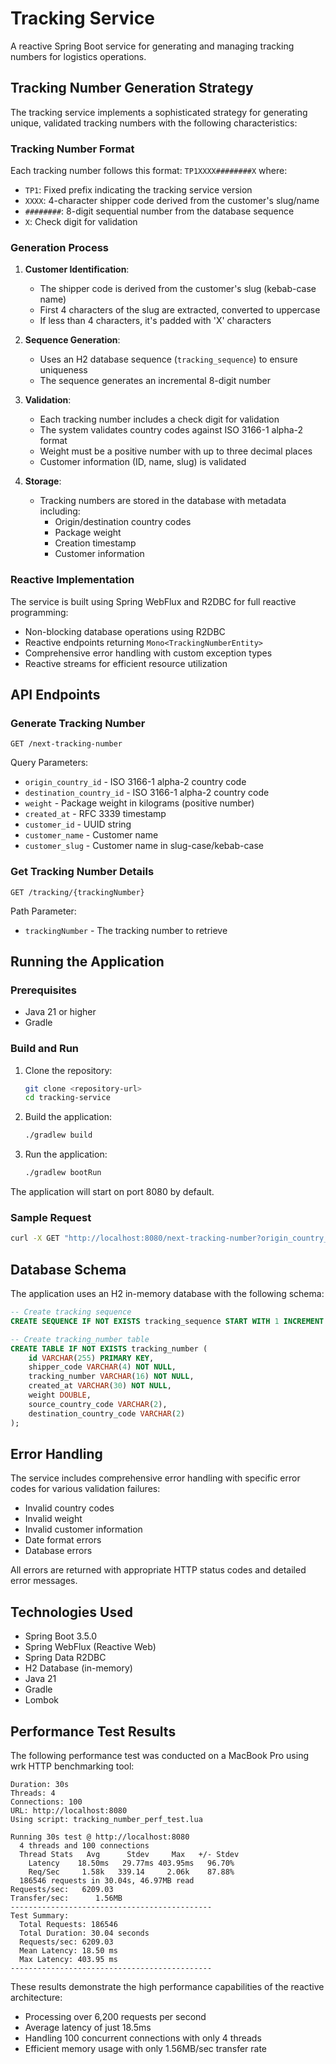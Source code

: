 # Tracking Service

A reactive Spring Boot service for generating and managing tracking numbers for logistics operations.

## Tracking Number Generation Strategy

The tracking service implements a sophisticated strategy for generating unique, validated tracking numbers with the following characteristics:

### Tracking Number Format

Each tracking number follows this format: `TP1XXXX########X` where:

- `TP1`: Fixed prefix indicating the tracking service version
- `XXXX`: 4-character shipper code derived from the customer's slug/name
- `########`: 8-digit sequential number from the database sequence
- `X`: Check digit for validation

### Generation Process

1. **Customer Identification**:
   - The shipper code is derived from the customer's slug (kebab-case name)
   - First 4 characters of the slug are extracted, converted to uppercase
   - If less than 4 characters, it's padded with 'X' characters

2. **Sequence Generation**:
   - Uses an H2 database sequence (`tracking_sequence`) to ensure uniqueness
   - The sequence generates an incremental 8-digit number

3. **Validation**:
   - Each tracking number includes a check digit for validation
   - The system validates country codes against ISO 3166-1 alpha-2 format
   - Weight must be a positive number with up to three decimal places
   - Customer information (ID, name, slug) is validated

4. **Storage**:
   - Tracking numbers are stored in the database with metadata including:
     - Origin/destination country codes
     - Package weight
     - Creation timestamp
     - Customer information

### Reactive Implementation

The service is built using Spring WebFlux and R2DBC for full reactive programming:

- Non-blocking database operations using R2DBC
- Reactive endpoints returning `Mono<TrackingNumberEntity>`
- Comprehensive error handling with custom exception types
- Reactive streams for efficient resource utilization

## API Endpoints

### Generate Tracking Number

```
GET /next-tracking-number
```

Query Parameters:
- `origin_country_id` - ISO 3166-1 alpha-2 country code
- `destination_country_id` - ISO 3166-1 alpha-2 country code
- `weight` - Package weight in kilograms (positive number)
- `created_at` - RFC 3339 timestamp
- `customer_id` - UUID string
- `customer_name` - Customer name
- `customer_slug` - Customer name in slug-case/kebab-case

### Get Tracking Number Details

```
GET /tracking/{trackingNumber}
```

Path Parameter:
- `trackingNumber` - The tracking number to retrieve

## Running the Application

### Prerequisites

- Java 21 or higher
- Gradle

### Build and Run

1. Clone the repository:
   ```bash
   git clone <repository-url>
   cd tracking-service
   ```

2. Build the application:
   ```bash
   ./gradlew build
   ```

3. Run the application:
   ```bash
   ./gradlew bootRun
   ```

The application will start on port 8080 by default.

### Sample Request

```bash
curl -X GET "http://localhost:8080/next-tracking-number?origin_country_id=US&destination_country_id=CA&weight=10.5&created_at=2025-05-31T12%3A00%3A00Z&customer_id=123e4567-e89b-12d3-a456-426614174000&customer_name=Acme%20Corporation&customer_slug=acme-corporation"
```

## Database Schema

The application uses an H2 in-memory database with the following schema:

```sql
-- Create tracking sequence
CREATE SEQUENCE IF NOT EXISTS tracking_sequence START WITH 1 INCREMENT BY 1;

-- Create tracking_number table
CREATE TABLE IF NOT EXISTS tracking_number (
    id VARCHAR(255) PRIMARY KEY,
    shipper_code VARCHAR(4) NOT NULL,
    tracking_number VARCHAR(16) NOT NULL,
    created_at VARCHAR(30) NOT NULL,
    weight DOUBLE,
    source_country_code VARCHAR(2),
    destination_country_code VARCHAR(2)
);
```

## Error Handling

The service includes comprehensive error handling with specific error codes for various validation failures:
- Invalid country codes
- Invalid weight
- Invalid customer information
- Date format errors
- Database errors

All errors are returned with appropriate HTTP status codes and detailed error messages.

## Technologies Used

- Spring Boot 3.5.0
- Spring WebFlux (Reactive Web)
- Spring Data R2DBC
- H2 Database (in-memory)
- Java 21
- Gradle
- Lombok

## Performance Test Results

The following performance test was conducted on a MacBook Pro using wrk HTTP benchmarking tool:

```
Duration: 30s
Threads: 4
Connections: 100
URL: http://localhost:8080
Using script: tracking_number_perf_test.lua

Running 30s test @ http://localhost:8080
  4 threads and 100 connections
  Thread Stats   Avg      Stdev     Max   +/- Stdev
    Latency    18.50ms   29.77ms 403.95ms   96.70%
    Req/Sec     1.58k   339.14     2.06k    87.88%
  186546 requests in 30.04s, 46.97MB read
Requests/sec:   6209.03
Transfer/sec:      1.56MB
---------------------------------------------
Test Summary:
  Total Requests: 186546
  Total Duration: 30.04 seconds
  Requests/sec: 6209.03
  Mean Latency: 18.50 ms
  Max Latency: 403.95 ms
---------------------------------------------
```

These results demonstrate the high performance capabilities of the reactive architecture:
- Processing over 6,200 requests per second
- Average latency of just 18.5ms
- Handling 100 concurrent connections with only 4 threads
- Efficient memory usage with only 1.56MB/sec transfer rate

